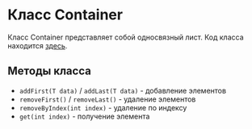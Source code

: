 # Класс Container

Класс Container представляет собой односвязный лист. Код класса находится [здесь](https://github.com/Nikita-bite/firstLabJava/blob/main/src/main/java/org/example/Container.java).

## Методы класса
-  `addFirst(T data)` / `addLast(T data)` - добавление элементов
-  `removeFirst()` / `removeLast()` - удаление элементов  
-  `removeByIndex(int index)` - удаление по индексу
-  `get(int index)` - получение элемента
